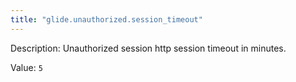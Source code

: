 ```yaml
---
title: "glide.unauthorized.session_timeout"
---
```


Description: Unauthorized session http session timeout in minutes.

Value: `5`